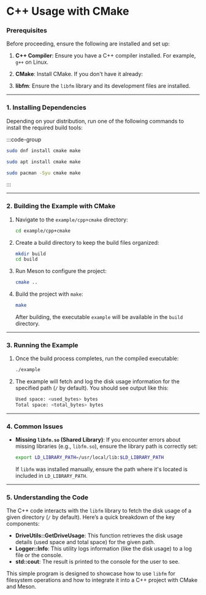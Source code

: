 # **C++ Usage with CMake**

### **Prerequisites**

Before proceeding, ensure the following are installed and set up:

1. **C++ Compiler**: Ensure you have a C++ compiler installed. For example, `g++` on Linux.

2. **CMake**: Install CMake. If you don't have it already:
   
3. **libfm**: Ensure the `libfm` library and its development files are installed.

---

### **1. Installing Dependencies**

Depending on your distribution, run one of the following commands to install the required build tools:

:::code-group

```sh [<i class="devicon-fedora-plain"></i> Fedora]
sudo dnf install cmake make
```

```sh [<i class="devicon-ubuntu-plain"></i> Ubuntu]
sudo apt install cmake make
```

```sh [<i class="devicon-archlinux-plain"></i> Arch]
sudo pacman -Syu cmake make
```

:::

---

### **2. Building the Example with CMake**

1. Navigate to the `example/cpp+cmake` directory:
   ```bash
   cd example/cpp+cmake
   ```

2. Create a build directory to keep the build files organized:
   ```bash
   mkdir build
   cd build
   ```

3. Run Meson to configure the project:
   ```bash
   cmake ..
   ```

4. Build the project with `make`:
   ```bash
   make
   ```

   After building, the executable `example` will be available in the `build` directory.

---

### **3. Running the Example**

1. Once the build process completes, run the compiled executable:
   ```bash
   ./example
   ```

2. The example will fetch and log the disk usage information for the specified path (`/` by default). You should see output like this:
   ```bash
   Used space: <used_bytes> bytes
   Total space: <total_bytes> bytes
   ```

---

### **4. Common Issues**

- **Missing `libfm.so` (Shared Library)**:
  If you encounter errors about missing libraries (e.g., `libfm.so`), ensure the library path is correctly set:
  ```bash
  export LD_LIBRARY_PATH=/usr/local/lib:$LD_LIBRARY_PATH
  ```

  If `libfm` was installed manually, ensure the path where it's located is included in `LD_LIBRARY_PATH`.
---

### **5. Understanding the Code**

The C++ code interacts with the `libfm` library to fetch the disk usage of a given directory (`/` by default). Here’s a quick breakdown of the key components:

- **DriveUtils::GetDriveUsage**: This function retrieves the disk usage details (used space and total space) for the given path.
- **Logger::Info**: This utility logs information (like the disk usage) to a log file or the console.
- **std::cout**: The result is printed to the console for the user to see.

This simple program is designed to showcase how to use `libfm` for filesystem operations and how to integrate it into a C++ project with CMake and Meson.
